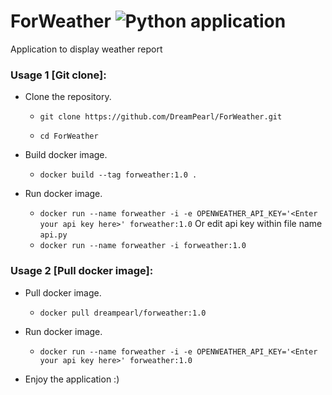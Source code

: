 # ForWeather ![Python application](https://github.com/DreamPearl/ForWeather/workflows/Python%20application/badge.svg)
Application to display weather report

### Usage 1 [Git clone]:
- Clone the repository.
   - `git clone https://github.com/DreamPearl/ForWeather.git`

   - `cd ForWeather` 
- Build docker image. 
   - `docker build --tag forweather:1.0 .` 

- Run docker image. 
   - `docker run --name forweather -i -e OPENWEATHER_API_KEY='<Enter your api key here>' forweather:1.0` 
   Or edit api key within file name `api.py`
   - `docker run --name forweather -i forweather:1.0`
 

### Usage 2 [Pull docker image]:
- Pull docker image. 
    - `docker pull dreampearl/forweather:1.0` 

- Run docker image. 
    - `docker run --name forweather -i -e OPENWEATHER_API_KEY='<Enter your api key here>' forweather:1.0` 


- Enjoy the application :)
